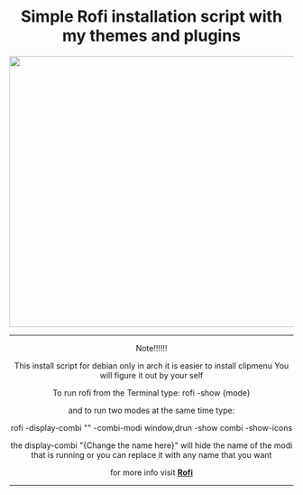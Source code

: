 <div align="center">
    <h1>Simple Rofi installation script with my themes and plugins</h1>
</div>
<div align="center">
    <image align="righ" width="720px" height="480px" src="./assets/rofi.png"/>
</div>

---
<div align="center">
Note!!!!!!
    
This install script for debian only in arch it is easier to install clipmenu You will figure it out by your self

To run rofi from the Terminal type:
rofi -show {mode}

and to run two modes at the same time type:

rofi -display-combi "" -combi-modi window,drun -show combi -show-icons

the display-combi "{Change the name here}" will hide the name of the modi that is running or you can replace it with any name that you want 

for more info visit **[Rofi](https://wiki.archlinux.org/title/rofi)**
<div>
    
---
